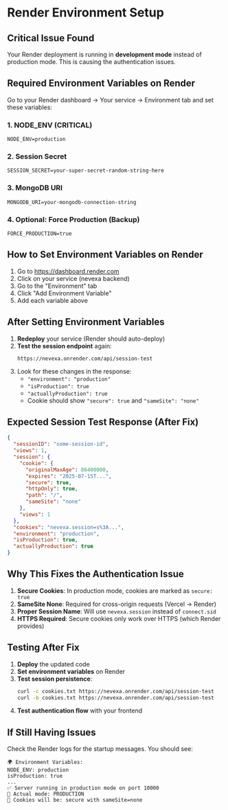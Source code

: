 # Render Environment Setup

## Critical Issue Found
Your Render deployment is running in **development mode** instead of production mode. This is causing the authentication issues.

## Required Environment Variables on Render

Go to your Render dashboard → Your service → Environment tab and set these variables:

### 1. NODE_ENV (CRITICAL)
```
NODE_ENV=production
```

### 2. Session Secret
```
SESSION_SECRET=your-super-secret-random-string-here
```

### 3. MongoDB URI
```
MONGODB_URI=your-mongodb-connection-string
```

### 4. Optional: Force Production (Backup)
```
FORCE_PRODUCTION=true
```

## How to Set Environment Variables on Render

1. Go to https://dashboard.render.com
2. Click on your service (nevexa backend)
3. Go to the "Environment" tab
4. Click "Add Environment Variable"
5. Add each variable above

## After Setting Environment Variables

1. **Redeploy** your service (Render should auto-deploy)
2. **Test the session endpoint** again:
   ```
   https://nevexa.onrender.com/api/session-test
   ```
3. Look for these changes in the response:
   - `"environment": "production"`
   - `"isProduction": true`
   - `"actuallyProduction": true`
   - Cookie should show `"secure": true` and `"sameSite": "none"`

## Expected Session Test Response (After Fix)
```json
{
  "sessionID": "some-session-id",
  "views": 1,
  "session": {
    "cookie": {
      "originalMaxAge": 86400000,
      "expires": "2025-07-15T...",
      "secure": true,
      "httpOnly": true,
      "path": "/",
      "sameSite": "none"
    },
    "views": 1
  },
  "cookies": "nevexa.session=s%3A...",
  "environment": "production",
  "isProduction": true,
  "actuallyProduction": true
}
```

## Why This Fixes the Authentication Issue

1. **Secure Cookies**: In production mode, cookies are marked as `secure: true`
2. **SameSite None**: Required for cross-origin requests (Vercel → Render)
3. **Proper Session Name**: Will use `nevexa.session` instead of `connect.sid`
4. **HTTPS Required**: Secure cookies only work over HTTPS (which Render provides)

## Testing After Fix

1. **Deploy** the updated code
2. **Set environment variables** on Render
3. **Test session persistence**:
   ```bash
   curl -c cookies.txt https://nevexa.onrender.com/api/session-test
   curl -b cookies.txt https://nevexa.onrender.com/api/session-test
   ```
4. **Test authentication flow** with your frontend

## If Still Having Issues

Check the Render logs for the startup messages. You should see:
```
🌍 Environment Variables:
NODE_ENV: production
isProduction: true
...
✅ Server running in production mode on port 10000
🔧 Actual mode: PRODUCTION
🍪 Cookies will be: secure with sameSite=none
```